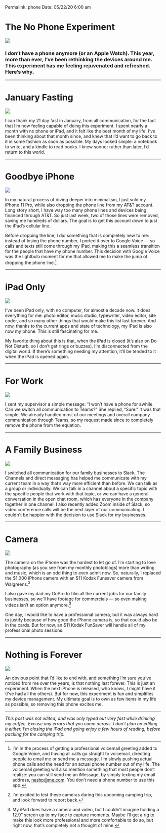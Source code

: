 
Permalink: phone
Date: 05/22/20 6:00 am

# The No Phone Experiment

![][image-1]

### I don’t have a phone anymore (or an Apple Watch). This year, more than ever, I’ve been rethinking the devices around me. This experiment has me feeling rejuvenated and refreshed. Here’s why.

---- 

# January Fasting

![][image-2]

I can thank my 21 day fast in January, from all communication, for the fact that I’m now feeling capable of doing this experiment. I spent nearly a month with no phone or iPad, and it felt like the best month of my life. I’ve been thinking about that month since, and knew that I’d want to go back to it in some fashion as soon as possible. My days looked simple: a notebook to write, and a kindle to read books. I knew sooner rather than later, I’d return to this world.

---- 

# Goodbye iPhone

![][image-3]

In my natural process of diving deeper into minimalism, I just sold my iPhone 11 Pro, while also dropping the phone line from my AT&T account. Long story short, I have way too many phone lines and devices being financed through AT&T. So just last week, two of those lines were removed, saving me hundreds of dollars. The goal is to get this account down to just the iPad’s cellular line.

Before dropping the line, I did something that is completely new to me: instead of losing the phone number, I ported it over to Google Voice — so calls and texts still come through my iPad, making this a seamless transition for the people that have my phone number. This decision with Google Voice was the lightbulb moment for me that allowed me to make the jump of dropping the phone line.[^1]

---- 

# iPad Only

![][image-4]

I’ve been iPad only, with no computer, for almost a decade now. It does everything for me: photo editor, music studio, typewriter, video editor, site coder, and so many other things that would make this list last forever. And now, thanks to the current apps and state of technology, my iPad is also now my phone. This is still fascinating for me.

My favorite thing about this is that, when the iPad is closed (it’s also on Do Not Disturb, so I don’t get rings or buzzes), I’m disconnected from the digital world. If there’s something needing my attention, it’ll be tended to it when the iPad is opened again.

---- 

# For Work

![][image-5]

I sent my supervisor a simple message: “I won’t have a phone for awhile. Can we switch all communication to Teams?” She replied, “Sure.” It was that simple. We already handled most of our meetings and overall company communication through Teams, so my request made since to completely remove the phone from the equation.

---- 

# A Family Business

![][image-6]

I switched all communication for our family businesses to Slack. The Channels and direct messaging has helped me communicate with my current team in a way that’s way more efficient than before. We can talk as a group or individually. We can talk in a channel about a specific topic with the specific people that work with that topic, or we can have a general conversation in the open chat room, which has everyone in the company together in one channel. I also recently added Zoom inside of Slack, so video conference calls will be the next layer of our communicating. I couldn't be happier with the decision to use Slack for my businesses.

---- 

# Camera

![][image-7]

The camera on the iPhone was the hardest to let go of. I’m starting to love photography (as you see from my monthly photoblogs) more than writing and music, which is an odd thing to even admit now. So, naturally, I replaced the $1,000 iPhone camera with an $11 Kodak Funsaver camera from Walgreens.[^2]

I also gave my dad my GoPro to film all the current jobs for our family businesses, so we’ll have footage for commercials — so even making videos isn’t an option anymore.[^3]

One day, I would like to have a professional camera, but it was always hard to justify because of how good the iPhone camera is, so that could also be in the cards. But for now, an $11 Kodak FunSaver will handle all of my professional photo sessions.

---- 

# Nothing is Forever

![][image-8]

An obvious point that I’d like to end with, and something I’m sure you’ve noticed from me over the years, is that nothing last forever. This is just an experiment. When the next iPhone is released, who knows, I might have it (I’ve had all the others). But for now, this experiment is fun and simplifies my device management. My ultimate goal is to own as few items in my life as possible, so removing this phone excites me.

---- 

*This post was not edited, and was only typed out very fast while drinking my coffee. Excuse any errors that you come across. I don’t plan on editing it either. I’m closing the iPad and going enjoy a few hours of reading, before packing for the camping trip.*


[^1]:	I’m in the process of getting a professional voicemail greeting added to Google Voice, and having all calls go straight to voicemail, directing people to email me or send me a message. I’m slowly pushing actual phone calls and the need for an actual phone number out of my life. The voicemail greeting will also mention something that most people don’t realize: you can still send me an iMessage, by simply texting my email address, nashp@me.com. You don’t need a phone number to use this app.

[^2]:	I’m excited to test these cameras during this upcoming camping trip, and look forward to report back.

[^3]:	My iPad does have a camera and video, but I couldn’t imagine holding a 12.9” screen up to my face to capture moments. Maybe I’ll get a rig to make this look more professional and more comfortable to do so, but right now, that’s completely not a thought of mine.

[image-1]:	https://blot.im/cdn/blog_7d9c6729f90a4fd68ca68a09e88009f0/_image_cache/4a5c6bbd-0c3f-40b6-a008-b28b6cdf53f5.jpg
[image-2]:	https://blotcdn.com/blog_7d9c6729f90a4fd68ca68a09e88009f0/_image_cache/d0dc5560-98b2-4cda-9024-b36d0e55df2c.jpg
[image-3]:	https://blotcdn.com/blog_7d9c6729f90a4fd68ca68a09e88009f0/_image_cache/e22d777f-6d5d-4e0e-b8b8-7ccf3dbb7c09.jpg
[image-4]:	https://blotcdn.com/blog_7d9c6729f90a4fd68ca68a09e88009f0/_image_cache/5980baef-1544-4fdd-b214-1b3a46099d96.jpg
[image-5]:	https://i.imgur.com/i6CT7cd.jpg
[image-6]:	https://i.imgur.com/dBxSqm4.jpg
[image-7]:	https://blot.im/cdn/blog_7d9c6729f90a4fd68ca68a09e88009f0/_image_cache/76a09ed2-32c1-4ae9-81c6-002ea64eb947.jpg
[image-8]:	https://blot.im/cdn/blog_7d9c6729f90a4fd68ca68a09e88009f0/_image_cache/5e33d673-8192-42f7-9867-f30021ede518.jpg